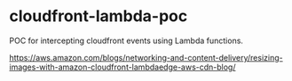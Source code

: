 # cloudfront-lambda-poc
POC for intercepting cloudfront events using Lambda functions.

https://aws.amazon.com/blogs/networking-and-content-delivery/resizing-images-with-amazon-cloudfront-lambdaedge-aws-cdn-blog/
